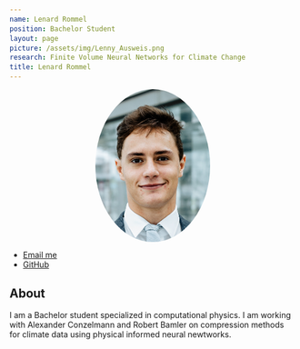 ```yaml
---
name: Lenard Rommel
position: Bachelor Student
layout: page
picture: /assets/img/Lenny_Ausweis.png
research: Finite Volume Neural Networks for Climate Change
title: Lenard Rommel
---
```

<style>
.profileheaderpic {
    border-radius: 50%;
	display: block;
  	margin-left: auto;
  	margin-right: auto;
  	width: 40%;
}
</style>
<span>
	<img src="/assets/img/Lenny_Ausweis.png" alt="Lenard Rommel" class="profileheaderpic">
</span>

<ul class="list-inline text-center footer-links">
  <li class="list-inline-item">
	    <a href="mailto:lenard.rommel@student.uni-tuebingen.de" title="Email me">
	      <span class="fa-stack fa-lg" aria-hidden="true">
	        <i class="fas fa-circle fa-stack-2x"></i>
	        <i class="fas fa-envelope fa-stack-1x fa-inverse"></i>
	      </span>
	      <span class="sr-only">Email me</span>
		</a>
	</li>
	<li class="list-inline-item">
	    <a href="https://github.com/lenardrommel" title="GitHub">
	      <span class="fa-stack fa-lg" aria-hidden="true">
	        <i class="fas fa-circle fa-stack-2x"></i>
	        <i class="fab fa-github fa-stack-1x fa-inverse"></i>
	      </span>
	      <span class="sr-only">GitHub</span>
	   </a>
	</li>
</ul>
<!-- Header -->


## About

I am a Bachelor student specialized in computational physics. I am working with Alexander Conzelmann and Robert Bamler on compression methods for climate data using physical informed neural newtworks. 

